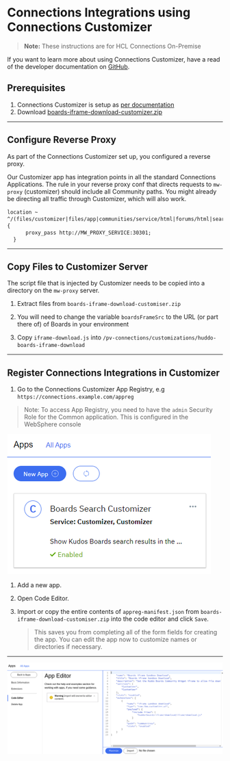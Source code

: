 # Connections Integrations using Connections Customizer

> **Note:** These instructions are for HCL Connections On-Premise

If you want to learn more about using Connections Customizer, have a read of the developer documentation on [GitHub](https://github.com/ibmcnxdev/customizer/blob/master/docs/HCLConnectionsCustomizer.md).

## Prerequisites

1. Connections Customizer is setup as [per documentation](https://www.ibm.com/support/knowledgecenter/en/SSYGQH_6.0.0/admin/install/cp_config_customizer_intro.html)
1. Download [boards-iframe-download-customizer.zip](/assets/connections/boards-iframe-download-customiser.zip)

---

## Configure Reverse Proxy

As part of the Connections Customizer set up, you configured a reverse proxy.

Our Customizer app has integration points in all the standard Connections Applications. The rule in your reverse proxy conf that directs requests to `mw-proxy` (customizer) should include all Community paths. You might already be directing all traffic through Customizer, which will also work.


    location ~ ^/(files/customizer|files/app|communities/service/html|forums/html|search/web|homepage/web|social/home|mycontacts|wikis/home|blogs|news|activities/service/html|profiles/html|viewer) {
          proxy_pass http://MW_PROXY_SERVICE:30301;
      }

---

## Copy Files to Customizer Server

The script file that is injected by Customizer needs to be copied into a directory on the `mw-proxy` server.

1. Extract files from `boards-iframe-download-customiser.zip`

1. You will need to change the variable `boardsFrameSrc` to the URL (or part there of) of Boards in your environment

1. Copy `iframe-download.js` into `/pv-connections/customizations/huddo-boards-iframe-download`

---

## Register Connections Integrations in Customizer

1. Go to the Connections Customizer App Registry, e.g `https://connections.example.com/appreg`

  > Note: To access App Registry, you need to have the `admin` Security Role for the Common application. This is configured in the WebSphere console

![App Registration Page](/assets/connections/appreg.png)

1. Add a new app.

1. Open Code Editor.

1. Import or copy the entire contents of `appreg-manifest.json` from `boards-iframe-download-customiser.zip` into the code editor and click `Save`.

   > This saves you from completing all of the form fields for creating the app. You can edit the app now to customize names or directories if necessary.

---

![App Editor](/assets/connections/iframe-appreg.png)
